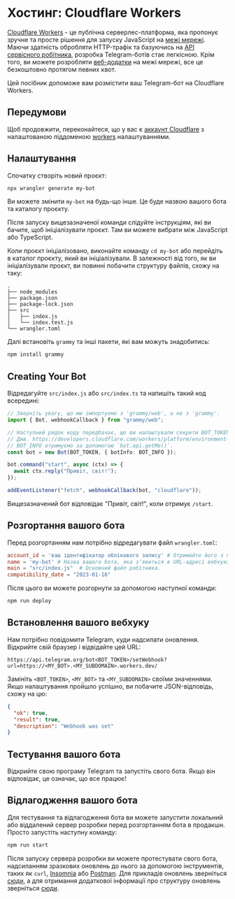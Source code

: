 # Хостинг: Cloudflare Workers

[Cloudflare Workers](https://workers.cloudflare.com/) - це публічна серверлес-платформа, яка пропонує зручне та просте рішення для запуску JavaScript на [межі мережі](https://en.wikipedia.org/wiki/Edge_computing).
Маючи здатність обробляти HTTP-трафік та базуючись на [API сервісного робітника](https://developer.mozilla.org/en-US/docs/Web/API/Service_Worker_API), розробка Telegram-ботів стає легкісною.
Крім того, ви можете розробляти [веб-додатки](https://core.telegram.org/bots/webapps) на межі мережі, все це безкоштовно протягом певних квот.

Цей посібник допоможе вам розмістити ваш Telegram-бот на Cloudflare Workers.

## Передумови

Щоб продовжити, переконайтеся, що у вас є [аккаунт Cloudflare](https://dash.cloudflare.com/login) з налаштованою піддоменою [workers](https://dash.cloudflare.com/?account=workers) налаштуваннями.

## Налаштування

Спочатку створіть новий проєкт:

```sh
npx wrangler generate my-bot
```

Ви можете змінити `my-bot` на будь-що інше.
Це буде назвою вашого бота та каталогу проєкту.

Після запуску вищезазначеної команди слідуйте інструкціям, які ви бачите, щоб ініціалізувати проєкт.
Там ви можете вибрати між JavaScript або TypeScript.

Коли проєкт ініціалізовано, виконайте команду `cd my-bot` або перейдіть в каталог проєкту, який ви ініціалізували.
В залежності від того, як ви ініціалізували проєкт, ви повинні побачити структуру файлів, схожу на таку:

```asciiart:no-line-numbers
.
├── node_modules
├── package.json
├── package-lock.json
├── src
│   ├── index.js
│   └── index.test.js
└── wrangler.toml
```

Далі встановіть `grammy` та інші пакети, які вам можуть знадобитись:

```sh
npm install grammy
```

## Creating Your Bot

Відредагуйте `src/index.js` або `src/index.ts` та напишіть такий код всередині:

```ts
// Зверніть увагу, що ми імпортуємо з 'grammy/web', а не з 'grammy'.
import { Bot, webhookCallback } from "grammy/web";

// Наступний рядок коду передбачає, що ви налаштували секрети BOT_TOKEN та BOT_INFO.
// Див. https://developers.cloudflare.com/workers/platform/environment-variables/#secrets-on-deployed-workers
// BOT_INFO отримуємо за допомогою `bot.api.getMe()`.
const bot = new Bot(BOT_TOKEN, { botInfo: BOT_INFO });

bot.command("start", async (ctx) => {
  await ctx.reply("Привіт, світ!");
});

addEventListener("fetch", webhookCallback(bot, "cloudflare"));
```

Вищезазначений бот відповідає "Привіт, світ!", коли отримує `/start`.

## Розгортання вашого бота

Перед розгортанням нам потрібно відредагувати файл `wrangler.toml`:

```toml
account_id = 'ваш ідентифікатор облікового запису' # Отримайте його з панелі керування Cloudflare.
name = 'my-bot' # Назва вашого бота, яка зʼявиться в URL-адресі вебхука, наприклад: https://my-bot.my-subdomain.workers.dev
main = "src/index.js"  # Основний файл робітника.
compatibility_date = "2023-01-16"
```

Після цього ви можете розгорнути за допомогою наступної команди:

```sh
npm run deploy
```

## Встановлення вашого вебхуку

Нам потрібно повідомити Telegram, куди надсилати оновлення.
Відкрийте свій браузер і відвідайте цей URL:

```text
https://api.telegram.org/bot<BOT_TOKEN>/setWebhook?url=https://<MY_BOT>.<MY_SUBDOMAIN>.workers.dev/
```

Замініть `<BOT_TOKEN>`, `<MY_BOT>` та `<MY_SUBDOMAIN>` своїми значеннями.
Якщо налаштування пройшло успішно, ви побачите JSON-відповідь, схожу на цю:

```json
{
  "ok": true,
  "result": true,
  "description": "Webhook was set"
}
```

## Тестування вашого бота

Відкрийте свою програму Telegram та запустіть свого бота.
Якщо він відповідає, це означає, що все працює!

## Відлагодження вашого бота

Для тестування та відлагодження бота ви можете запустити локальний або віддалений сервер розробки перед розгортанням бота в продакшн.
Просто запустіть наступну команду:

```sh
npm run start
```

Після запуску сервера розробки ви можете протестувати свого бота, надсиланням зразкових оновлень до нього за допомогою інструментів, таких як `curl`, [Insomnia](https://insomnia.rest) або [Postman](https://postman.com).
Для прикладів оновлень зверніться [сюди](https://core.telegram.org/bots/webhooks#testing-your-bot-with-updates), а для отримання додаткової інформації про структуру оновлень зверніться [сюди](https://core.telegram.org/bots/api#update).
